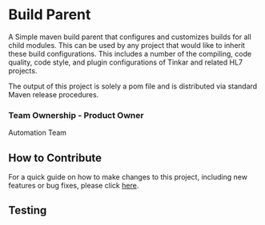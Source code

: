 # Build Parent

A Simple maven build parent that configures and customizes builds for all child modules.  This can be used
by any project that would like to inherit these build configurations. This includes a number of the compiling,
code quality, code style, and plugin configurations of Tinkar and related HL7 projects.

The output of this project is solely a pom file and is distributed via standard Maven release procedures.

### Team Ownership - Product Owner

Automation Team

## How to Contribute

For a quick guide on how to make changes to this project, including new features or bug fixes, please click [here](doc/how-to-contribute.md).

## Testing


